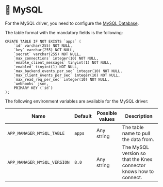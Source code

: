 # 🐬 MySQL

For the MySQL driver, you need to configure the [MySQL Database](../../databases/mysql-configuration.md).

The table format with the mandatory fields is the following:

```
CREATE TABLE IF NOT EXISTS `apps` (
    `id` varchar(255) NOT NULL,
    `key` varchar(255) NOT NULL,
    `secret` varchar(255) NOT NULL,
    `max_connections` integer(10) NOT NULL,
    `enable_client_messages` tinyint(1) NOT NULL,
    `enabled` tinyint(1) NOT NULL,
    `max_backend_events_per_sec` integer(10) NOT NULL,
    `max_client_events_per_sec` integer(10) NOT NULL,
    `max_read_req_per_sec` integer(10) NOT NULL,
    `webhooks` json,
    PRIMARY KEY (`id`)
);
```

The following environment variables are available for the MySQL driver:

| Name                        | Default | Possible values | Description                                                        |
| --------------------------- | ------- | --------------- | ------------------------------------------------------------------ |
| `APP_MANAGER_MYSQL_TABLE`   | `apps`  | Any string      | The table name to pull the data from.                              |
| `APP_MANAGER_MYSQL_VERSION` | `8.0`   | Any string      | The MySQL version so that the Knex connector knows how to connect. |
